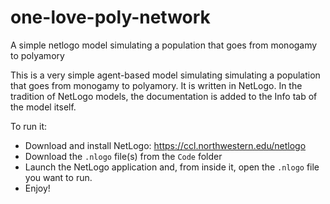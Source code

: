 # one-love-poly-network
A simple netlogo model simulating a population that goes from monogamy to polyamory

This is a very simple agent-based model simulating simulating a population that goes from monogamy to polyamory. It is written in NetLogo. In the tradition of NetLogo models, the documentation is added to the Info tab of the model itself. 

To run it:
* Download and install NetLogo: https://ccl.northwestern.edu/netlogo
* Download the `.nlogo` file(s) from the `Code` folder
* Launch the NetLogo application and,  from inside it, open the `.nlogo` file you want to run. 
* Enjoy! 
